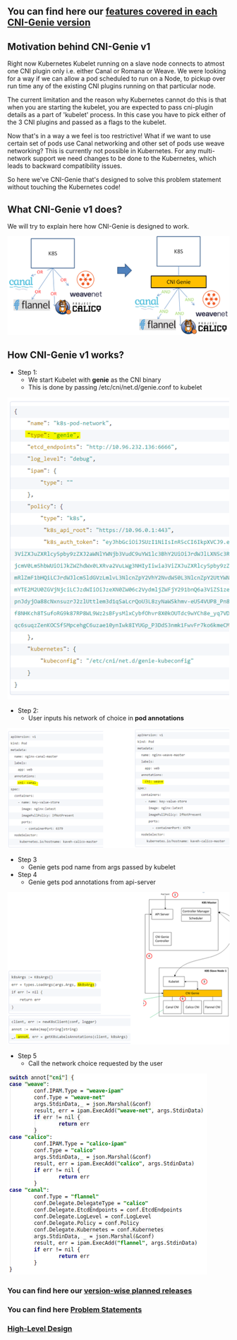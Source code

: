 ## You can find here our [features covered in each CNI-Genie version](FutureEnhancements.md)

## Motivation behind CNI-Genie v1

Right now Kubernetes Kubelet running on a slave node connects to atmost one CNI plugin only i.e. either Canal or Romana or Weave.
We were looking for a way if we can allow a pod scheduled to run on a Node, to pickup over run time any of the existing CNI plugins running on that particular node.

The current limitation and the reason why Kubernetes cannot do this is that when you are starting the kubelet, you are expected to pass cni-plugin details as a part of 'kubelet' process.
In this case you have to pick either of the 3 CNI plugins and passed as a flags to the kubelet.

Now that's in a way a we feel is too restrictive! What if we want to use certain set of pods use Canal networking and other set of pods use weave networking? This is currently not possible in Kubernetes. 
For any multi-network support we need changes to be done to the Kubernetes, which leads to backward compatibility issues.

So here we've CNI-Genie that's designed to solve this problem statement without touching the Kubernetes code! 

## What CNI-Genie v1 does?
We will try to explain here how CNI-Genie is designed to work. 

![image](what-cni-genie.png)

## How CNI-Genie v1 works?

* Step 1: 
  * We start Kubelet with **genie** as the CNI binary
  * This is done by passing /etc/cni/net.d/genie.conf to kubelet
  
![image](how-step1.png)

* Step 2:
  * User inputs his network of choice in **pod annotations**
  
![image](how-step2.png)

* Step 3
  * Genie gets pod name from args passed by kubelet
* Step 4
  * Genie gets pod annotations from api-server

![image](how-step3.png)

* Step 5
  * Call the network choice requested by the user

![image](how-step5.png)


### You can find here our [version-wise planned releases](FutureEnhancements.md)

### You can find here [Problem Statements](INTRODUCTION.md)

### [High-Level Design](HLD.md)

